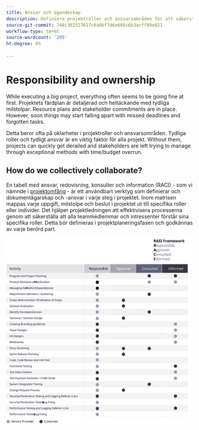 ```yaml
---
title: Ansvar och ägandeskap
description: Definiera projektroller och ansvarsområden för att säkerställa en framgångsrik implementering av Adobe Commerce.
source-git-commit: 748c302527617c6a9bf7d6e666c6b3acff89e021
workflow-type: tm+mt
source-wordcount: '205'
ht-degree: 0%

---
```



# Responsibility and ownership

While executing a big project, everything often seems to be going fine at first. Projektets färdplan är detaljerad och heltäckande med tydliga milstolpar. Resource plans and stakeholder commitments are in place. However, soon things may start falling apart with missed deadlines and forgotten tasks.

Detta beror ofta på oklarheter i projektroller och ansvarsområden. Tydliga roller och tydligt ansvar är en viktig faktor för alla projekt. Without them, projects can quickly get derailed and stakeholders are left trying to manage through exceptional methods with time/budget overrun.


## How do we collectively collaborate?

En tabell med ansvar, redovisning, konsulter och information (RACI) - som vi nämnde i [projektomfång](../project-scope/deliverables.md) - är ett användbart verktyg som definierar och dokumentägarskap och -ansvar i varje steg i projektet. Inom matrisen mappas varje uppgift, milstolpe och beslut i projektet ut till specifika roller eller individer. Det hjälper projektledningen att effektivisera processerna genom att säkerställa att alla teammedlemmar och intressenter förstår sina specifika roller. Detta bör definieras i projektplaneringsfasen och godkännas av varje berörd part.

![Tabell som beskriver RACI-ramverket](../../assets/playbooks/raci.svg)
